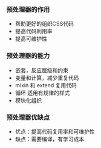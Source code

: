 ### 预处理器的作用
- 帮助更好的组织CSS代码
- 提高代码利用率
- 提高可维护性

### 预处理器的能力
- 嵌套，反应层级和约束
- 变量和计算，减少重复代码
- mixin 和 extend 复用代码
- 循环 适用有规律的样式
- 模块化组织

### 预处理器优缺点
- 优点：提高代码复用率和可维护性
- 缺点：需要编译，有学习成本